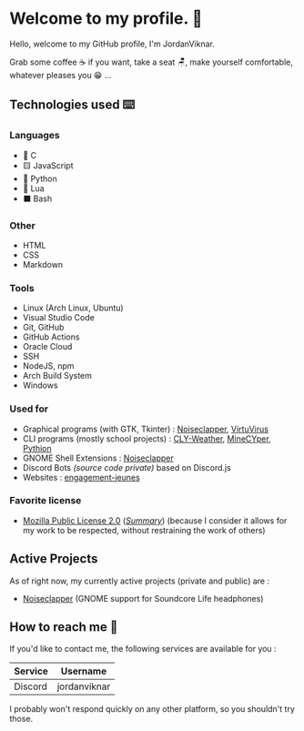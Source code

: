 # Welcome to my profile. 👋

Hello, welcome to my GitHub profile, I'm JordanViknar.

Grab some coffee ☕ if you want, take a seat 🪑, make yourself comfortable, whatever pleases you 😁 ...

## Technologies used ⌨️
### Languages
- 🔵 C
- 🟨 JavaScript
- 🐍 Python
- 🔵 Lua
- ⬛ Bash
### Other
- HTML
- CSS
- Markdown
### Tools
- Linux (Arch Linux, Ubuntu)
- Visual Studio Code
- Git, GitHub
- GitHub Actions
- Oracle Cloud
- SSH
- NodeJS, npm
- Arch Build System
- Windows
### Used for
- Graphical programs (with GTK, Tkinter) : [Noiseclapper](https://github.com/JordanViknar/Noiseclapper-GNOME), [VirtuVirus](https://github.com/VirtuVirus/VirtuVirus)
- CLI programs (mostly school projects) : [CLY-Weather](https://github.com/CLY-Meteo/CLY-Weather), [MineCYper](https://github.com/MineCYper-Team/MineCYper), [Pythion](https://github.com/JordanViknar/PythionArchive)
- GNOME Shell Extensions : [Noiseclapper](https://github.com/JordanViknar/Noiseclapper-GNOME)
- Discord Bots *(source code private)* based on Discord.js
- Websites : [engagement-jeunes](https://github.com/Iltotore/engagement-jeunes)
### Favorite license
- [Mozilla Public License 2.0](https://www.mozilla.org/en-US/MPL/2.0/) ([*Summary*](https://choosealicense.com/licenses/mpl-2.0/))
(because I consider it allows for my work to be respected, without restraining the work of others)

## Active Projects

As of right now, my currently active projects (private and public) are :
- [Noiseclapper](https://github.com/JordanViknar/Noiseclapper-GNOME) (GNOME support for Soundcore Life headphones)

## How to reach me 📱

If you'd like to contact me, the following services are available for you :

| Service | Username |
| ---- | ---- |
| Discord | jordanviknar |

I probably won't respond quickly on any other platform, so you shouldn't try those.

